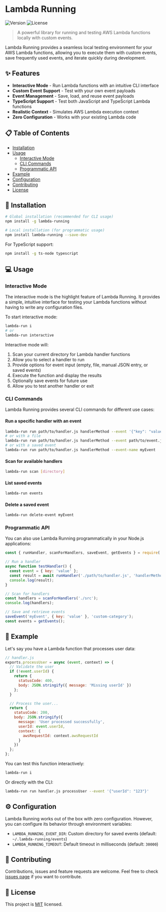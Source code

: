 # Lambda Running

![Version](https://img.shields.io/badge/version-0.1.0-blue.svg)
![License](https://img.shields.io/badge/license-MIT-green.svg)

> A powerful library for running and testing AWS Lambda functions locally with custom events.

Lambda Running provides a seamless local testing environment for your AWS Lambda functions, allowing you to execute them with custom events, save frequently used events, and iterate quickly during development.

## ✨ Features

- **Interactive Mode** - Run Lambda functions with an intuitive CLI interface
- **Custom Event Support** - Test with your own event payloads
- **Event Management** - Save, load, and reuse event payloads
- **TypeScript Support** - Test both JavaScript and TypeScript Lambda functions
- **Realistic Context** - Simulates AWS Lambda execution context
- **Zero Configuration** - Works with your existing Lambda code

## 📋 Table of Contents

- [Installation](#installation)
- [Usage](#usage)
  - [Interactive Mode](#interactive-mode)
  - [CLI Commands](#cli-commands)
  - [Programmatic API](#programmatic-api)
- [Example](#example)
- [Configuration](#configuration)
- [Contributing](#contributing)
- [License](#license)

## 🚀 Installation

```bash
# Global installation (recommended for CLI usage)
npm install -g lambda-running

# Local installation (for programmatic usage)
npm install lambda-running --save-dev
```

For TypeScript support:

```bash
npm install -g ts-node typescript
```

## 💻 Usage

### Interactive Mode

The interactive mode is the highlight feature of Lambda Running. It provides a simple, intuitive interface for testing your Lambda functions without having to write any configuration files.

To start interactive mode:

```bash
lambda-run i
# or
lambda-run interactive
```

Interactive mode will:

1. Scan your current directory for Lambda handler functions
2. Allow you to select a handler to run
3. Provide options for event input (empty, file, manual JSON entry, or saved events)
4. Execute the function and display the results
5. Optionally save events for future use
6. Allow you to test another handler or exit

### CLI Commands

Lambda Running provides several CLI commands for different use cases:

#### Run a specific handler with an event

```bash
lambda-run run path/to/handler.js handlerMethod --event '{"key": "value"}'
# or with a file
lambda-run run path/to/handler.js handlerMethod --event path/to/event.json
# or with a saved event
lambda-run run path/to/handler.js handlerMethod --event-name myEvent
```

#### Scan for available handlers

```bash
lambda-run scan [directory]
```

#### List saved events

```bash
lambda-run events
```

#### Delete a saved event

```bash
lambda-run delete-event myEvent
```

### Programmatic API

You can also use Lambda Running programmatically in your Node.js applications:

```javascript
const { runHandler, scanForHandlers, saveEvent, getEvents } = require('lambda-running');

// Run a handler
async function testHandler() {
  const event = { key: 'value' };
  const result = await runHandler('./path/to/handler.js', 'handlerMethod', event);
  console.log(result);
}

// Scan for handlers
const handlers = scanForHandlers('./src');
console.log(handlers);

// Save and retrieve events
saveEvent('myEvent', { key: 'value' }, 'custom-category');
const events = getEvents();
```

## 📝 Example

Let's say you have a Lambda function that processes user data:

```javascript
// handler.js
exports.processUser = async (event, context) => {
  // Validate the user
  if (!event.userId) {
    return {
      statusCode: 400,
      body: JSON.stringify({ message: 'Missing userId' })
    };
  }

  // Process the user...
  return {
    statusCode: 200,
    body: JSON.stringify({ 
      message: 'User processed successfully',
      userId: event.userId,
      context: {
        awsRequestId: context.awsRequestId
      }
    })
  };
};
```

You can test this function interactively:

```bash
lambda-run i
```

Or directly with the CLI:

```bash
lambda-run run handler.js processUser --event '{"userId": "123"}'
```

## ⚙️ Configuration

Lambda Running works out of the box with zero configuration. However, you can configure its behavior through environment variables:

- `LAMBDA_RUNNING_EVENT_DIR`: Custom directory for saved events (default: `~/.lambda-running/events`)
- `LAMBDA_RUNNING_TIMEOUT`: Default timeout in milliseconds (default: `30000`)

## 🤝 Contributing

Contributions, issues and feature requests are welcome. Feel free to check [issues page](https://github.com/yourusername/lambda-running/issues) if you want to contribute.

## 📜 License

This project is [MIT](LICENSE) licensed. 